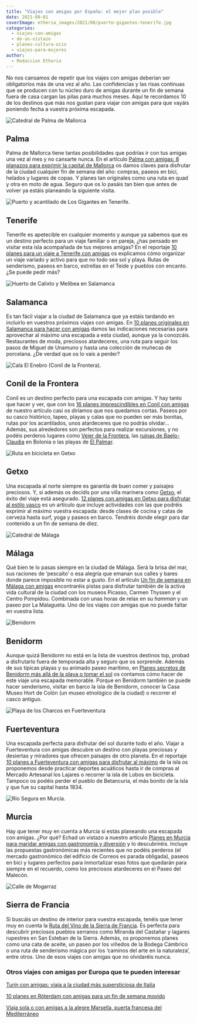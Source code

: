 ```yaml
---
title: "Viajes con amigas por España: el mejor plan posible"
date: 2021-09-01
coverImage: etheria_images/2021/08/puerto-gigantes-tenerife.jpg
categories: 
  - viajes-con-amigas
  - de-un-vistazo
  - planes-cultura-ocio
  - viajes-para-mujeres
author: 
  - Redaccion Etheria
---
```


No nos cansamos de repetir que los viajes con amigas deberían ser obligatorios más de una vez al año. Las confidencias y las risas continuas que se producen con tu núcleo duro de amigas durante un fin de semana fuera de casa cargan las pilas para muchos meses. Aquí te recordamos 10 de los destinos que más nos gustan para viajar con amigas para que vayáis poniendo fecha a vuestra próxima escapada.

![Catedral de Palma de Mallorca](etheria_images/2021/08/mallorca-amigas-bicicleta.jpg "Recorrer Palma en bicicleta es un plan perfecto para hacer con amigas.")

## Palma

Palma de Mallorca tiene tantas posibilidades que podrías ir con tus amigas una vez al 
mes y no cansarte nunca. En el artículo [Palma con amigas: 8 planazos para exprimir la 
capital de 
Mallorca](https://etheriamagazine.com/2021/06/02/planes-y-excursiones-desde-palma-mallorca-con-amigas/) 
os damos claves para disfrutar de la ciudad cualquier fin de semana del año: compras, 
paseos en bici, helados y lugares de copas. Y planes tan originales como una ruta en 
quad y otra en moto de agua. Seguro que os lo pasáis tan bien que antes de volver ya 
estáis planeando la siguiente visita. 

![Puerto y acantilado de Los Gigantes en Tenerife.](etheria_images/2021/08/puerto-gigantes-tenerife.jpg "Puerto y acantilado de Los Gigantes en Tenerife. © Etheria Mag.")

## Tenerife

Tenerife es apetecible en cualquier momento y aunque ya sabemos que es un destino 
perfecto para un viaje familiar o en pareja, ¿has pensado en visitar esta isla 
acompañada de tus mejores amigas? En el reportaje [10 planes para un viaje a Tenerife 
con 
amigas](https://etheriamagazine.com/2021/05/17/viaje-a-tenerife-con-amigas-que-hacer-excursiones/) 
os explicamos cómo organizar un viaje variado y activo para que no todo sea sol y playa. 
Rutas de senderismo, paseos en barco, estrellas en el Teide y pueblos con encanto. ¿Se 
puede pedir más? 

![Huerto de Calixto y Melibea en Salamanca](etheria_images/2021/08/salamanca-huerto-Calisto-y-Melibea.jpg "Huerto de Calixto y Melibea, un lugar ideal para ver el atardecer en Salamanca.")

## Salamanca

Es tan fácil viajar a la ciudad de Salamanca que ya estáis tardando en incluirlo en 
vuestros próximos viajes con amigas. En [10 planes originales en Salamanca para hacer 
con amigas](https://etheriamagazine.com/2021/03/31/planes-en-salamanca-con-amigas/) 
damos las indicaciones necesarias para aprovechar al máximo una escapada a esta ciudad, 
aunque ya la conozcáis. Restaurantes de moda, preciosos atardeceres, una ruta para 
seguir los pasos de Miguel de Unamuno y hasta una colección de muñecas de porcelana. ¿De 
verdad que os lo vais a perder? 

![Cala El Enebro (Conil de la Frontera).](etheria_images/2021/08/cala-enebro-playa-conil.jpg "Cala El Enebro (Conil de la Frontera). © Etheria M.")

## Conil de la Frontera

Conil es un destino perfecto para una escapada con amigas. Y hay tanto que hacer y ver, 
que con los [16 planes imprescindibles en Conil con 
amigas](https://etheriamagazine.com/2021/07/05/los-mejores-planes-en-conil-con-amigas/) 
de nuestro artículo casi os diríamos que nos quedamos cortas. Paseos por su casco 
histórico, tapeo, playas y calas que no pueden ser más bonitas, rutas por los 
acantilados, unos atardeceres que no podrás olvidar… Además, sus alrededores son 
perfectos para realizar excursiones, y no podéis perderos lugares como [Vejer de la 
Frontera](https://etheriamagazine.com/2020/08/11/10-actividades-vejer-de-la-frontera-que-ver-hacer/), 
las [ruinas de 
Baelo-Claudia](https://etheriamagazine.com/2019/08/22/guia-que-ver-ruinas-romanas-baelo-claudia-playa-bolonia/) 
en Bolonia o las playas de [El 
Palmar](https://etheriamagazine.com/2021/07/26/restaurantes-en-el-palmar-cadiz-para-comer-muy-bien/). 

![Ruta en bicicleta en Getxo](etheria_images/2021/08/getxo-bici-electrica.jpg "En Getxo se puede reallizar una ruta circular en bici eléctrica.")

## Getxo

Una escapada al norte siempre es garantía de buen comer y paisajes preciosos. Y, si 
además os decidís por una villa marinera como [Getxo](https://www.getxo.eus/es/turismo/), 
el éxito del viaje está asegurado. [12 planes con amigas en Getxo para disfrutar al 
estilo 
vasco](https://etheriamagazine.com/2021/06/14/12-planes-en-getxo-con-amigas-para-disfrutar-al-estilo-vasco/) 
es un artículo que incluye actividades con las que podréis exprimir al máximo vuestra 
escapada: desde clases de cocina y catas de cerveza hasta surf, yoga y paseos en barco. 
Tendréis donde elegir para dar contenido a un fin de semana de diez. 

![Catedral de Málaga](etheria_images/2021/08/Malaga-catedral-900x600.jpg "La catedral de Málaga, conocida como “La Manquita”.")

## Málaga

Qué bien te lo pasas siempre en la ciudad de Málaga. Será la brisa del mar, sus raciones 
de ‘pescaíto’ o esa alegría que emanan sus calles y bares donde parece imposible no 
estar a gusto. En el artículo [Un fin de semana en Málaga con 
amigas](https://etheriamagazine.com/2021/05/03/fin-de-semana-con-amigas-en-malaga/) 
encontraréis pistas para disfrutar también de la activa vida cultural de la ciudad con 
los museos Picasso, Carmen Thyssen y el Centro Pompidou. Combinada con unas horas de 
relax en su _hamman_ y un paseo por La Malagueta. Uno de los viajes con amigas que no 
puede faltar en vuestra lista. 

![Benidorm](etheria_images/2021/08/benidorm-Castillo.jpg "Benidorm es un destino muy cómodo para una escapada con amigas. © T.B.")

## Benidorm

Aunque quizá Benidorm no está en la lista de vuestros destinos top, probad a disfrutarlo 
fuera de temporada alta y seguro que os sorprende. Además de sus típicas playas y su 
animado paseo marítimo, en [Planes secretos de Benidorm más allá de la playa o tomar el 
sol](https://etheriamagazine.com/2021/03/26/planes-originales-en-benidorm/) os contamos 
cómo hacer de este viaje una escapada memorable. Porque en Benidorm también se puede 
hacer senderismo, visitar en barco la isla de Benidorm, conocer la Casa Museo Hort de 
Colón (un museo etnológico de la ciudad) o recorrer el casco antiguo. 

![Playa de los Charcos en Fuerteventura](etheria_images/2021/08/fuerteventura-Playa-Los-Charcos.jpg "Preciosa playa de los Charcos, una visita imprescindible con amigas. © Elena Ortega")

## Fuerteventura

Una escapada perfecta para disfrutar del sol durante todo el año. Viajar a Fuerteventura 
con amigas descubre un destino con playas preciosas y desiertas y miradores que ofrecen 
paisajes de otro planeta. En el reportaje [10 planes a Fuerteventura con amigas para 
disfrutar al 
máximo](https://etheriamagazine.com/2021/03/24/planes-en-fuerteventura-con-amigas/) de 
la isla os proponemos desde practicar deportes acuáticos hasta ir de compras al Mercado 
Artesanal los Lajares o recorrer la isla de Lobos en bicicleta. Tampoco os podéis perder 
el pueblo de Betancuria, el más bonito de la isla y que fue su capital hasta 1834. 

![Río Segura en Murcia.](etheria_images/2021/08/paseo-mota-del-rio-segura.jpg "Paseo ciclista por la mota del río Segura en Murcia. © Sergio González")

## Murcia

Hay que tener muy en cuenta a Murcia si estás planeando una escapada con amigas. ¿Por 
qué? Echad un vistazo a nuestro artículo [Planes en Murcia para maridar amigas con 
gastronomía y 
diversión](https://etheriamagazine.com/2021/07/29/planes-en-murcia-capital-con-amigas/) 
y lo descubriréis. Incluye las propuestas gastronómicas más recientes que no podéis 
perderos (el mercado gastronómico del edificio de Correos es parada obligada), paseos en 
bici y lugares perfectos para inmortalizar esas fotos que quedarán para siempre en el 
recuerdo, como los preciosos atardeceres en el Paseo del Malecón. 

![Calle de Mogarraz](etheria_images/2021/08/mogarraz-paseo-ruta-sierra-francia-1-729x1024.jpg "Mogarraz forma parte de la Ruta del Vino de la Sierra de Francia. © Pepa G.")

## Sierra de Francia

Si buscáis un destino de interior para vuestra escapada, tenéis que tener muy en cuenta 
la [Ruta del Vino de la Sierra de 
Francia](https://etheriamagazine.com/2021/08/11/plan-con-amigas-ruta-del-vino-sierra-de-francia/). 
Es perfecta para descubrir preciosos pueblos serranos como Miranda del Castañar y 
lagares rupestres en San Esteban de la Sierra. Además, os proponemos planes como una 
cata de aceite, un paseo por los viñedos de la Bodega Cámbrico o una ruta de senderismo 
mágica por los ‘caminos del arte en la naturaleza’, entre otros. Uno de esos viajes con 
amigas que no olvidaréis nunca. 

### Otros viajes con amigas por Europa que te pueden interesar

[Turín con amigas: viaja a la ciudad más supersticiosa de 
Italia](https://etheriamagazine.com/2021/07/16/que-ver-en-turin-en-un-viaje-con-amigas/) 

[10 planes en Róterdam con amigas para un fin de semana 
movido](https://etheriamagazine.com/2021/05/15/que-ver-roterdam-eurovision-viaje-con-amigas/) 

[Viaja sola o con amigas a la alegre Marsella, puerta francesa del 
Mediterráneo](https://etheriamagazine.com/2020/07/10/viajar-sola-amigas-marsella-que-ver-hacer/)
